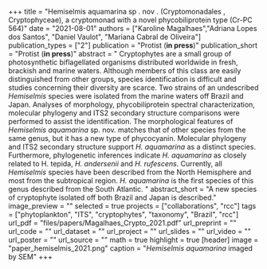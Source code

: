 +++
title = "Hemiselmis aquamarina sp . nov . (Cryptomonadales , Cryptophyceae), a cryptomonad with a novel phycobiliprotein type (Cr-PC 564)"
date = "2021-08-01"
authors = ["Karoline Magalhaes","Adriana Lopes dos Santos",  "Daniel Vaulot", "Mariana Cabral de Oliveira"]
publication_types = ["2"]
publication = "Protist (**in press**)"
publication_short = "Protist (**in press**)"
abstract = " Cryptophytes are a small group of photosynthetic biflagellated organisms distributed worldwide in fresh, brackish and marine waters. Although members of this class are easily distinguished from other groups, species identification is difficult and studies concerning their diversity are scarce. Two strains of an undescribed *Hemiselmis* species were isolated from the marine waters off Brazil and Japan. Analyses of morphology, phycobiliprotein spectral characterization, molecular phylogeny and ITS2 secondary structure comparisons were performed to assist the identification. The morphological features of *Hemiselmis aquamarina* sp. nov. matches that of other species from the same genus, but it has a new type of phycocyanin. Molecular phylogeny and ITS2 secondary structure support *H. aquamarina* as a distinct species. Furthermore, phylogenetic inferences indicate *H. aquamarina* as closely related to H. tepida, *H. andersenii* and *H. rufescens*. Currently, all *Hemiselmis* species have been described from the North Hemisphere and most from the subtropical region. *H. aquamarina* is the first species of this genus described from the South Atlantic. "
abstract_short = "A new species of cryptophyte isolated off both Brazil and Japan is described."
image_preview = ""
selected = true
projects = ["collaborations", "rcc"]
tags = ["phytoplankton", "ITS", "cryptophytes", "taxonomy", "Brazil", "rcc"]
url_pdf = "files/papers/Magalhaes_Crypto_2021.pdf"
url_preprint = ""
url_code = ""
url_dataset = ""
url_project = ""
url_slides = ""
url_video = ""
url_poster = ""
url_source = ""
math = true
highlight = true
[header]
image = "paper_hemiselmis_2021.png"
caption = "*Hemiselmis aquamarina* imaged by SEM"
+++
